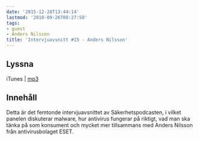 ```yaml
---
date: '2015-12-28T13:44:14'
lastmod: '2018-09-26T08:27:58'
tags:
- guest
- Anders Nilsson
title: 'Intervjuavsnitt #15 - Anders Nilsson'
---
```

## Lyssna

iTunes \| [mp3](http://traffic.libsyn.com/sakerhetspodcasten/sakp2015-v6-andersnilsson-eset_16lufs.mp3)

## Innehåll

Detta är det femtonde intervjuavsnittet av Säkerhetspodcasten, i vilket panelen diskuterar
malware, hur antivirus fungerar på riktigt, vad man ska tänka på som konsument och
mycket mer tillsammans med Anders Nilsson från antivirusbolaget ESET.
